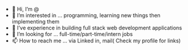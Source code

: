 - 👋 Hi, I’m @
- 👀 I’m interested in ... programming, learning new things then implementing them
- 🌱 I’ve experience in building full stack web development applications
- 💞️ I’m looking for ... full-time/part-time/intern jobs
- 📫 How to reach me ... via Linked in, mail( Check my profile for links)

<!---
pradeep652227/pradeep652227 is a ✨ special ✨ repository because its `README.md` (this file) appears on your GitHub profile.
You can click the Preview link to take a look at your changes.
--->
